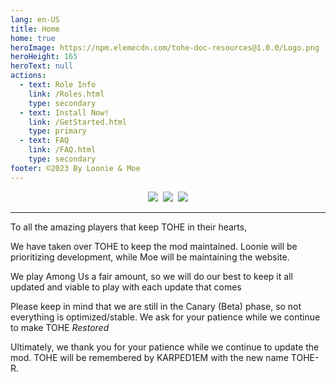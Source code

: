 ```yaml
---
lang: en-US
title: Home
home: true
heroImage: https://npm.elemecdn.com/tohe-doc-resources@1.0.0/Logo.png
heroHeight: 165
heroText: null
actions:
  - text: Role Info
    link: /Roles.html
    type: secondary
  - text: Install Now!
    link: /GetStarted.html
    type: primary
  - text: FAQ
    link: /FAQ.html
    type: secondary
footer: ©2023 By Loonie & Moe
---
```


<p align="center">
<a href="https://discord.gg/tohe" target="_blank"><img src="https://img.shields.io/badge/Discord%20-%231DA1F2.svg?&style=for-the-badge&logo=discord&logoColor=white&color=5662f6"/></a>&nbsp;
<a href="https://github.com/Loonie-Toons/TOHE-Restored" target="_blank"><img src="https://img.shields.io/badge/Github%20-%231DA1F2.svg?&style=for-the-badge&logo=github&logoColor=white&color=181717"/></a>&nbsp;
<a href="https://www.patreon.com/TOHR" target="_blank"><img src="https://img.shields.io/endpoint.svg?url=https%3A%2F%2Fshieldsio-patreon.vercel.app%2Fapi%3Fusername%3DTOHR%26type%3Dpatrons&style=for-the-badge"/></a>
</p>

---

<p>To all the amazing players that keep TOHE in their hearts,</p>
<p>We have taken over TOHE to keep the mod maintained. Loonie will be prioritizing development, while Moe
will be maintaining the website.</p>
<p>We play Among Us a fair amount, so we will do our best to keep it all updated and viable to play with
each update that comes</p>
<p>Please keep in mind that we are still in the Canary (Beta) phase, so not everything is optimized/stable.
We ask for your patience while we continue to make TOHE <i>Restored</i></p>
<p>Ultimately, we thank you for your patience while we continue to update the mod. TOHE will be remembered
by KARPED1EM with the new name TOHE-R.</p>
